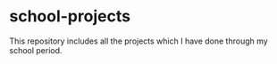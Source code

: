 # school-projects
This repository includes all the projects which I have done through my school period. 
